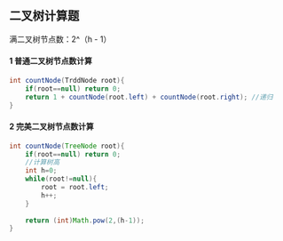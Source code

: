## 二叉树计算题

满二叉树节点数：2^（h - 1）

#### 1 普通二叉树节点数计算

``` java
int countNode(TrddNode root){
    if(root==null) return 0;
    return 1 + countNode(root.left) + countNode(root.right); //递归
}
```

#### 2 完美二叉树节点数计算

``` java
int countNode(TreeNode root){
	if(root==null) return 0;
	//计算树高
	int h=0;
	while(root!=null){
		root = root.left;
		h++;
	}
	
	return (int)Math.pow(2,(h-1));
}
```

